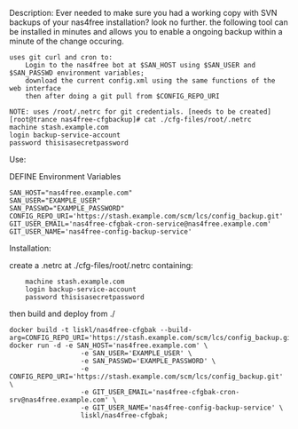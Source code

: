 Description:
	Ever needed to make sure you had a working copy with SVN backups of your nas4free installation? look no further.
	the following tool can be installed in minutes and allows you to enable a ongoing backup within a minute of the
	change occuring.
	
	uses git curl and cron to:
		Login to the nas4free bot at $SAN_HOST using $SAN_USER and $SAN_PASSWD environment variables;
		download the current config.xml using the same functions of the web interface
		then after doing a git pull from $CONFIG_REPO_URI

	NOTE: uses /root/.netrc for git credentials. [needs to be created]
	[root@trance nas4free-cfgbackup]# cat ./cfg-files/root/.netrc
	machine stash.example.com
	login backup-service-account
	password thisisasecretpassword

Use:

DEFINE Environment Variables

	SAN_HOST="nas4free.example.com"
	SAN_USER="EXAMPLE_USER"
	SAN_PASSWD="EXAMPLE_PASSWORD"
	CONFIG_REPO_URI='https://stash.example.com/scm/lcs/config_backup.git'
	GIT_USER_EMAIL='nas4free-cfgbak-cron-service@nas4free.example.com'
	GIT_USER_NAME='nas4free-config-backup-service'

Installation:

create a .netrc at ./cfg-files/root/.netrc containing:

        machine stash.example.com
        login backup-service-account
        password thisisasecretpassword

then build and deploy from ./
	
	docker build -t liskl/nas4free-cfgbak --build-arg=CONFIG_REPO_URI='https://stash.example.com/scm/lcs/config_backup.git';
	docker run -d -e SAN_HOST='nas4free.example.com' \
                      -e SAN_USER='EXAMPLE_USER' \
                      -e SAN_PASSWD='EXAMPLE_PASSWORD' \
                      -e CONFIG_REPO_URI='https://stash.example.com/scm/lcs/config_backup.git' \
                      -e GIT_USER_EMAIL='nas4free-cfgbak-cron-srv@nas4free.example.com' \
                      -e GIT_USER_NAME='nas4free-config-backup-service' \
                      liskl/nas4free-cfgbak;
